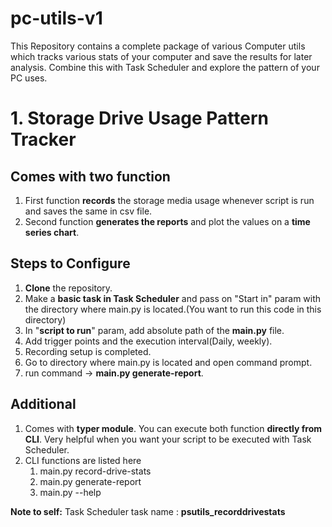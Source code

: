 # pc-utils-v1

This Repository contains a complete package of various Computer utils which tracks various stats of your computer and
save the results for later analysis. Combine this with Task Scheduler and explore the pattern of your PC uses.

# 1. Storage Drive Usage Pattern Tracker

## Comes with two function

1. First function **records** the storage media usage whenever script is run and saves the same in csv file.
2. Second function **generates the reports** and plot the values on a **time series chart**.

## Steps to Configure

1. **Clone** the repository.
2. Make a **basic task in Task Scheduler** and pass on "Start in" param with the directory where main.py is located.(You
   want to run this code in this directory)
3. In "**script to run**" param, add absolute path of the **main.py** file.
4. Add trigger points and the execution interval(Daily, weekly).
5. Recording setup is completed.
6. Go to directory where main.py is located and open command prompt.
7. run command -> **main.py generate-report**.

## Additional

1. Comes with **typer module**. You can execute both function **directly from CLI**. Very helpful when you want your
   script to be executed with Task Scheduler.
2. CLI functions are listed here
    1. main.py record-drive-stats
    2. main.py generate-report
    3. main.py --help

**Note to self:** Task Scheduler task name : **psutils_recorddrivestats**